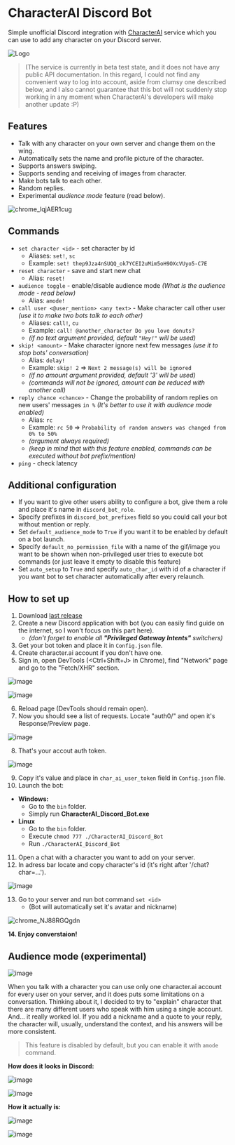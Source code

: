 # CharacterAI Discord Bot
Simple unofficial Discord integration with [CharacterAI](https://beta.character.ai/) service which you can use to add any character on your Discord server.

![Logo](https://i.imgur.com/H5hDipp.jpg)

> (The service is currently in beta test state, and it does not have any public API documentation. In this regard, I could not find any convenient way to log into account, aside from clumsy one described below, and I also cannot guarantee that this bot will not suddenly stop working in any moment when CharacterAI's developers will make another update :P)

## Features
- Talk with any character on your own server and change them on the wing.
- Automatically sets the name and profile picture of the character.
- Supports answers swiping.
- Supports sending and receiving of images from character.
- Make bots talk to each other.
- Random replies.
- Experimental *audience mode* feature (read below).

![chrome_lqjAER1cug](https://user-images.githubusercontent.com/55811932/208914718-5e6fa518-da30-4807-92c7-c2238f4bef87.gif)

## Commands
- `set character <id>` - set character by id
	- Aliases: `set!`, `sc`
    - Example: `set! thep9Jza4nSUQQ_ok7YCEI2uMim5oH9OXcVUyo5-C7E`
- `reset character` - save and start new chat
    - Alias: `reset!`
- `audience toggle` - enable/disable audience mode *(What is the audience mode - read below)*
	- Alias: `amode!`
- `call user <@user_mention> <any text>` - Make character call other user *(use it to make two bots talk to each other)*
    - Aliases: `call!`, `cu`
    - Example: `call! @another_character Do you love donuts?`
    - *(if no text argument provided, default `"Hey!"` will be used)*
- `skip! <amount>` - Make character ignore next few messages *(use it to stop bots' conversation)*
    - Alias: `delay!`
    - Example: `skip! 2` => `Next 2 message(s) will be ignored`
    - *(if no amount argument provided, default '3' will be used)*
    - *(commands will not be ignored, amount can be reduced with another call)*
- `reply chance <chance>` - Change the probability of random replies on new users' messages `in %` *(It's better to use it with audience mode enabled)*
    - Alias: `rc`
    - Example: `rc 50` => `Probability of random answers was changed from 0% to 50%`
    - *(argument always required)*
    - *(keep in mind that with this feature enabled, commands can be executed without bot prefix/mention)*
- `ping` - check latency

## Additional configuration
- If you want to give other users ability to configure a bot, give them a role and place it's name in `discord_bot_role`.
- Specify prefixes in `discord_bot_prefixes` field so you could call your bot without mention or reply.
- Set `default_audience_mode` to `True` if you want it to be enabled by default on a bot launch.
- Specify `default_no_permission_file` with a name of the gif/image you want to be shown when non-privileged user tries to execute bot commands (or just leave it empty to disable this feature)
- Set `auto_setup` to `True` and specify `auto_char_id` with id of a character if you want bot to set character automatically after every relaunch. 

##  How to set up
1. Download [last release](https://github.com/drizzle-mizzle/CharacterAI_Discord_Bot/releases)
2. Create a new Discord application with bot (you can easily find guide on the internet, so I won't focus on this part here).
	- *(don't forget to enable all **"Privileged Gateway Intents"** switchers)*
3. Get your bot token and place it in `Config.json` file.
4. Create character.ai account if you don't have one.
5. Sign in, open DevTools (<Ctrl+Shift+J> in Chrome), find "Network" page and go to the "Fetch/XHR" section.

![image](https://user-images.githubusercontent.com/55811932/208903651-17ffef98-6a88-47d2-92ec-6940e76fbf77.png)

![image](https://user-images.githubusercontent.com/55811932/208903737-1ec8741a-3151-455b-bca0-9b2cf878dd48.png)

6. Reload page (DevTools should remain open).
7. Now you should see a list of requests. Locate "auth0/" and open it's Response/Preview page.

![image](https://user-images.githubusercontent.com/55811932/208904061-f2628020-3e77-4f01-865b-809a8234c70b.png)

8. That's your accout auth token.

![image](https://user-images.githubusercontent.com/55811932/208904455-8331a2d5-5160-448e-9464-77fb62d410b7.png)

9. Copy it's value and place in `char_ai_user_token` field in `Config.json` file.
10. Launch the bot:
  - **Windows:**
    - Go to the `bin` folder.
    - Simply run **CharacterAI_Discord_Bot.exe**
  - **Linux**
    - Go to the `bin` folder.
    - Execute `chmod 777 ./CharacterAI_Discord_Bot`
    - Run `./CharacterAI_Discord_Bot`
11. Open a chat with a character you want to add on your server.
12. In adress bar locate and copy character's id (it's right after '/chat?char=...').

![image](https://user-images.githubusercontent.com/55811932/208032897-71a459f4-4db3-47b0-a042-d772a3f0c01b.png)

13. Go to your server and run bot command `set <id>`
	- (Bot will automatically set it's avatar and nickname)

![chrome_NJ88RGQgdn](https://user-images.githubusercontent.com/55811932/208912215-8ecbb70b-5f12-4739-9b6d-20bfebbe81eb.gif)

**14. Enjoy converstaion!**

## Audience mode (experimental)

![image](https://user-images.githubusercontent.com/55811932/208913065-e367dbfa-8296-43dd-a0fc-c5aec847f9e2.png)

When you talk with a character you can use only one character.ai account for every user on your server, and it does puts some limitations on a conversation. Thinking about it, I decided to try to "explain" character that there are many different users who speak with him using a single account. And... it really worked lol.
If you add a nickname and a quote to your reply, the character will, usually, understand the context, and his answers will be more consistent.
> This feature is disabled by default, but you can enable it with `amode` command.

**How does it looks in Discord:**

![image](https://user-images.githubusercontent.com/55811932/208031628-a52057dc-9cf4-4344-b1f0-3abd1c9ba51f.png)

![image](https://user-images.githubusercontent.com/55811932/208033040-f5385d42-c410-4471-9e07-58ef6310462a.png)

**How it actually is:**

![image](https://user-images.githubusercontent.com/55811932/208031792-d971acc6-afca-4bf4-8888-f287679c4f8b.png)

![image](https://user-images.githubusercontent.com/55811932/208032085-301df36b-e335-49af-9974-65b617c73f74.png)
